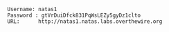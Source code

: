 ```
Username: natas1
Password : gtVrDuiDfck831PqWsLEZy5gyDz1clto
URL:      http://natas1.natas.labs.overthewire.org
```

<!--stackedit_data:
eyJoaXN0b3J5IjpbLTE3ODU1MTkwNjddfQ==
-->